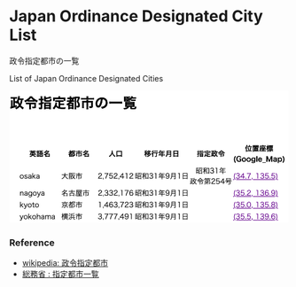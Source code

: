 Japan Ordinance Designated City List
===============

政令指定都市の一覧

List of Japan Ordinance Designated Cities

![japan ordinance designated city list](https://github.com/ohwada/World_Countries/blob/main/japan_municipaliy/japan_ordinance_designated_city_list/screenshots/japan_ordinance_designated_city_list.png)


### Reference

- [wikipedia: 政令指定都市](https://ja.wikipedia.org/wiki/%E6%94%BF%E4%BB%A4%E6%8C%87%E5%AE%9A%E9%83%BD%E5%B8%82)  
- [総務省 : 指定都市一覧](https://www.soumu.go.jp/main_sosiki/jichi_gyousei/bunken/shitei_toshi-ichiran.html)


